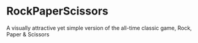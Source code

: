 # RockPaperScissors
A visually attractive yet simple version of the all-time classic game, Rock, Paper &amp; Scissors
